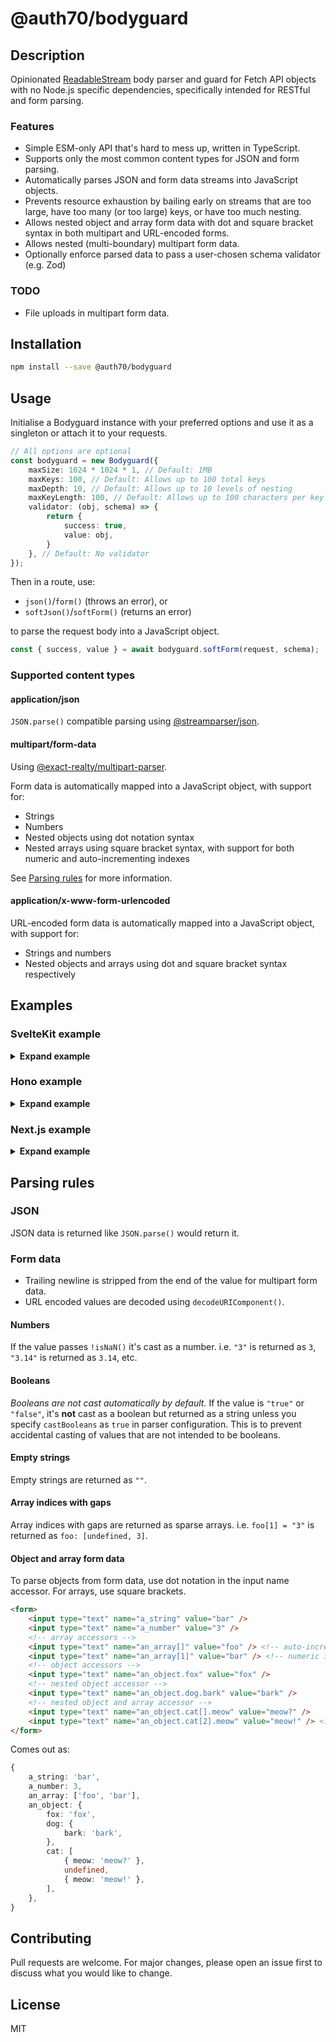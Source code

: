 # @auth70/bodyguard

## Description

Opinionated [ReadableStream](https://developer.mozilla.org/en-US/docs/Web/API/ReadableStream) body parser and guard for Fetch API objects with no Node.js specific dependencies, specifically intended for RESTful and form parsing.

### Features

- Simple ESM-only API that's hard to mess up, written in TypeScript.
- Supports only the most common content types for JSON and form parsing.
- Automatically parses JSON and form data streams into JavaScript objects.
- Prevents resource exhaustion by bailing early on streams that are too large, have too many (or too large) keys, or have too much nesting.
- Allows nested object and array form data with dot and square bracket syntax in both multipart and URL-encoded forms.
- Allows nested (multi-boundary) multipart form data.
- Optionally enforce parsed data to pass a user-chosen schema validator (e.g. Zod)

### TODO

- File uploads in multipart form data.

## Installation

```bash
npm install --save @auth70/bodyguard
```

## Usage

Initialise a Bodyguard instance with your preferred options and use it as a singleton or attach it to your requests. 

```ts
// All options are optional
const bodyguard = new Bodyguard({
    maxSize: 1024 * 1024 * 1, // Default: 1MB
    maxKeys: 100, // Default: Allows up to 100 total keys
    maxDepth: 10, // Default: Allows up to 10 levels of nesting
    maxKeyLength: 100, // Default: Allows up to 100 characters per key
    validator: (obj, schema) => {
        return {
            success: true,
            value: obj,
        }
    }, // Default: No validator
});
```

Then in a route, use:

- `json()`/`form()` (throws an error), or
- `softJson()`/`softForm()` (returns an error)

to parse the request body into a JavaScript object.

```ts
const { success, value } = await bodyguard.softForm(request, schema);
```


### Supported content types

#### application/json

`JSON.parse()` compatible parsing using [@streamparser/json](https://github.com/juanjoDiaz/streamparser-json).

#### multipart/form-data

Using [@exact-realty/multipart-parser](https://github.com/Exact-Realty/ts-multipart-parser).

Form data is automatically mapped into a JavaScript object, with support for:

- Strings
- Numbers
- Nested objects using dot notation syntax
- Nested arrays using square bracket syntax, with support for both numeric and auto-incrementing indexes

See [Parsing rules](#parsing-rules) for more information.

#### application/x-www-form-urlencoded

URL-encoded form data is automatically mapped into a JavaScript object, with support for:

- Strings and numbers
- Nested objects and arrays using dot and square bracket syntax respectively

## Examples

### SvelteKit example

<details>
<summary><strong>Expand example</strong></summary>

**src/global.d.ts**

```ts
/// <reference types="@sveltejs/kit" />

import type { Bodyguard } from '@auth70/bodyguard';

declare global {
    namespace App {
        interface Locals {
            bodyguard: Bodyguard
        }
    }
}

export {};
```

**src/hooks.server.ts**

```ts
import { Bodyguard } from '@auth70/bodyguard';
import type { Handle } from '@sveltejs/kit'

const bodyguard = new Bodyguard({
  maxSize: 1024 * 1024 * 1, // 1MB
  maxKeys: 100,
  maxDepth: 10,
});

export const handle = (async ({ event, resolve }) => {
    event.locals.bodyguard = bodyguard;
    return resolve(event);
}) satisfies Handle;
```

**routes/+page.server.ts**

```ts
import { z } from 'zod';

const RouteSchema = z.object({ name: z.string() });

export const actions = {
    default: async ({ request, locals }) => {
        const { success, value } = await locals.bodyguard.form(request, RouteSchema);
        /**
         * success: boolean
         * value: { id: number; name: string }
         */
        return {
            status: 302,
            headers: {
                location: `/${value.name}`,
            },
        }
    },
} satisfies Actions;
```
</details>

### Hono example

<details id="hono-example">
<summary><strong>Expand example</strong></summary>
TODO (PR welcome)
</details>

### Next.js example

<details id="hono-example">
<summary><strong>Expand example</strong></summary>
TODO (PR welcome)
</details>

## Parsing rules

### JSON

JSON data is returned like `JSON.parse()` would return it.

### Form data

- Trailing newline is stripped from the end of the value for multipart form data.
- URL encoded values are decoded using `decodeURIComponent()`.

#### Numbers

If the value passes `!isNaN()` it's cast as a number. i.e. `"3"` is returned as `3`, `"3.14"` is returned as `3.14`, etc.

#### Booleans

*Booleans are not cast automatically by default.* If the value is `"true"` or `"false"`, it's **not** cast as a boolean but returned as a string unless you specify `castBooleans` as `true` in parser configuration. This is to prevent accidental casting of values that are not intended to be booleans.

#### Empty strings

Empty strings are returned as `""`.

#### Array indices with gaps

Array indices with gaps are returned as sparse arrays. i.e. `foo[1] = "3"` is returned as `foo: [undefined, 3]`.

#### Object and array form data

To parse objects from form data, use dot notation in the input name accessor. For arrays, use square brackets.

```html
<form>
    <input type="text" name="a_string" value="bar" />
    <input type="text" name="a_number" value="3" />
    <!-- array accessors -->
    <input type="text" name="an_array[]" value="foo" /> <!-- auto-incrementing index -->
    <input type="text" name="an_array[1]" value="bar" /> <!-- numeric index -->
    <!-- object accessors -->
    <input type="text" name="an_object.fox" value="fox" />
    <!-- nested object accessor -->
    <input type="text" name="an_object.dog.bark" value="bark" />
    <!-- nested object and array accessor -->
    <input type="text" name="an_object.cat[].meow" value="meow?" />
    <input type="text" name="an_object.cat[2].meow" value="meow!" /> <!-- leaves index 1 undefined -->
</form>
```

Comes out as:

```ts
{
    a_string: 'bar',
    a_number: 3,
    an_array: ['foo', 'bar'],
    an_object: {
        fox: 'fox',
        dog: {
            bark: 'bark',
        },
        cat: [
            { meow: 'meow?' },
            undefined,
            { meow: 'meow!' },
        ],
    },
}
```

## Contributing

Pull requests are welcome. For major changes, please open an issue first to discuss what you would like to change.

## License

MIT
